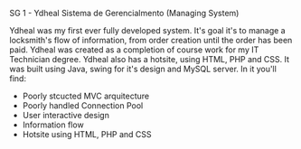 SG 1 - Ydheal
Sistema de Gerencialmento (Managing System)

Ydheal was my first ever fully developed system. It's goal it's to manage a locksmith's flow of information, from order creation until the order has been paid. Ydheal was created as a completion of course work for my IT Technician degree. Ydheal also has a hotsite, using HTML, PHP and CSS.
It was built using Java, swing for it's design and MySQL server. In it you'll find:

- Poorly stcucted MVC arquitecture
- Poorly handled Connection Pool
- User interactive design
- Information flow
- Hotsite using HTML, PHP and CSS
